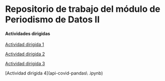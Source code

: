 # Repositorio de trabajo del módulo de Periodismo de Datos II


#### Actividades dirigidas 


[Actividad dirigida 1](ad1.md)


[Actividad dirigida 2](ad2.md)


[Actividad dirigida 3](ad3.ipynb)

[Actividad dirigida 4](api-covid-pandas\ .ipynb)






